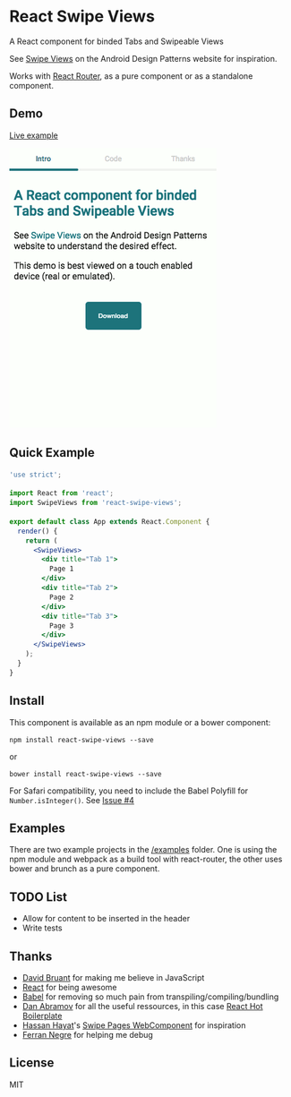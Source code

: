 # React Swipe Views

A React component for binded Tabs and Swipeable Views

See [Swipe Views](http://developer.android.com/design/patterns/swipe-views.html) on the Android Design Patterns website for inspiration.

Works with [React Router](https://github.com/rackt/react-router), as a pure component or as a standalone component.

## Demo

[Live example](http://damusnet.github.io/react-swipe-views/)

![Demo](docs/demo.gif)

## Quick Example

```jsx
'use strict';

import React from 'react';
import SwipeViews from 'react-swipe-views';

export default class App extends React.Component {
  render() {
    return (
      <SwipeViews>
        <div title="Tab 1">
          Page 1
        </div>
        <div title="Tab 2">
          Page 2
        </div>
        <div title="Tab 3">
          Page 3
        </div>
      </SwipeViews>
    );
  }
}
```

## Install

This component is available as an npm module or a bower component:

```
npm install react-swipe-views --save
```

or

```
bower install react-swipe-views --save
```

For Safari compatibility, you need to include the Babel Polyfill for `Number.isInteger()`. See [Issue #4](https://github.com/damusnet/react-swipe-views/issues/4)

## Examples

There are two example projects in the [/examples](examples) folder. One is using the npm module and webpack as a build tool with react-router, the other uses bower and brunch as a pure component.

## TODO List

- Allow for content to be inserted in the header
- Write tests

## Thanks

- [David Bruant](https://twitter.com/davidbruant) for making me believe in JavaScript
- [React](http://facebook.github.io/react/) for being awesome
- [Babel](http://babeljs.io/) for removing so much pain from transpiling/compiling/bundling
- [Dan Abramov](https://github.com/gaearon) for all the useful ressources, in this case [React Hot Boilerplate](https://github.com/gaearon/react-hot-boilerplate)
- [Hassan Hayat](https://github.com/TheSeamau5)'s [Swipe Pages WebComponent](https://github.com/TheSeamau5/swipe-pages) for inspiration
- [Ferran Negre](https://github.com/ferrannp) for helping me debug

## License

MIT